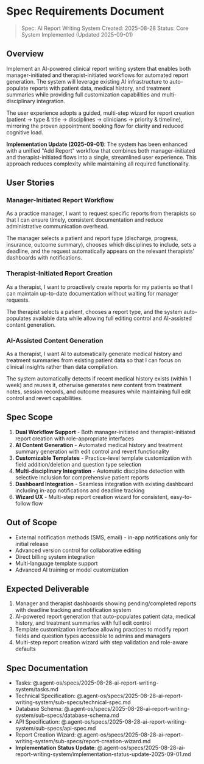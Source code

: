 # Spec Requirements Document

> Spec: AI Report Writing System
> Created: 2025-08-28
> Status: Core System Implemented (Updated 2025-09-01)

## Overview

Implement an AI-powered clinical report writing system that enables both manager-initiated and therapist-initiated workflows for automated report generation. The system will leverage existing AI infrastructure to auto-populate reports with patient data, medical history, and treatment summaries while providing full customization capabilities and multi-disciplinary integration.

The user experience adopts a guided, multi-step wizard for report creation (patient → type & title → disciplines → clinicians → priority & timeline), mirroring the proven appointment booking flow for clarity and reduced cognitive load.

**Implementation Update (2025-09-01)**: The system has been enhanced with a unified "Add Report" workflow that combines both manager-initiated and therapist-initiated flows into a single, streamlined user experience. This approach reduces complexity while maintaining all required functionality.

## User Stories

### Manager-Initiated Report Workflow
As a practice manager, I want to request specific reports from therapists so that I can ensure timely, consistent documentation and reduce administrative communication overhead.

The manager selects a patient and report type (discharge, progress, insurance, outcome summary), chooses which disciplines to include, sets a deadline, and the request automatically appears on the relevant therapists' dashboards with notifications.

### Therapist-Initiated Report Creation  
As a therapist, I want to proactively create reports for my patients so that I can maintain up-to-date documentation without waiting for manager requests.

The therapist selects a patient, chooses a report type, and the system auto-populates available data while allowing full editing control and AI-assisted content generation.

### AI-Assisted Content Generation
As a therapist, I want AI to automatically generate medical history and treatment summaries from existing patient data so that I can focus on clinical insights rather than data compilation.

The system automatically detects if recent medical history exists (within 1 week) and reuses it, otherwise generates new content from treatment notes, session records, and outcome measures while maintaining full edit control and revert capabilities.

## Spec Scope

1. **Dual Workflow Support** - Both manager-initiated and therapist-initiated report creation with role-appropriate interfaces
2. **AI Content Generation** - Automated medical history and treatment summary generation with edit control and revert functionality  
3. **Customizable Templates** - Practice-level template customization with field addition/deletion and question type selection
4. **Multi-disciplinary Integration** - Automatic discipline detection with selective inclusion for comprehensive patient reports
5. **Dashboard Integration** - Seamless integration with existing dashboard including in-app notifications and deadline tracking
6. **Wizard UX** - Multi-step report creation wizard for consistent, easy-to-follow flow

## Out of Scope

- External notification methods (SMS, email) - in-app notifications only for initial release
- Advanced version control for collaborative editing
- Direct billing system integration  
- Multi-language template support
- Advanced AI training or model customization

## Expected Deliverable

1. Manager and therapist dashboards showing pending/completed reports with deadline tracking and notification system
2. AI-powered report generation that auto-populates patient data, medical history, and treatment summaries with full edit control
3. Template customization interface allowing practices to modify report fields and question types accessible to admins and managers
4. Multi-step report creation wizard with step validation and role-aware defaults

## Spec Documentation

- Tasks: @.agent-os/specs/2025-08-28-ai-report-writing-system/tasks.md
- Technical Specification: @.agent-os/specs/2025-08-28-ai-report-writing-system/sub-specs/technical-spec.md
- Database Schema: @.agent-os/specs/2025-08-28-ai-report-writing-system/sub-specs/database-schema.md
- API Specification: @.agent-os/specs/2025-08-28-ai-report-writing-system/sub-specs/api-spec.md
- Report Creation Wizard: @.agent-os/specs/2025-08-28-ai-report-writing-system/sub-specs/report-creation-wizard.md
- **Implementation Status Update**: @.agent-os/specs/2025-08-28-ai-report-writing-system/implementation-status-update-2025-09-01.md
